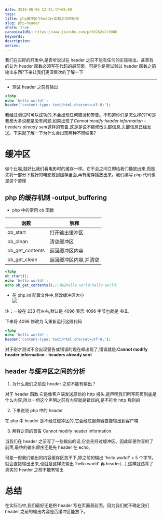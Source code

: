 ```yaml
---  
date: 2016-06-05 12:42:47+08:00  
tags:   
title: php缓冲区与header函数之间的秘密  
slug: php-header  
share: true  
canonicalURL: https://www.jianshu.com/p/09262e2c9088  
keywords:   
description:   
series:   
---  
```

  
我们在实际的开发中,是否听说过在 header 之前不能有任何的实际输出。甚至有的认为 header 函数必须写在代码的最前面。可是你是否试验过 header 函数之前输出东西?下来让我们更深层次的了解一下  
***  
* 测试 header 之前有输出  
```php  
<?php  
echo 'hello world!';  
header('content-type: text/html;charset=utf-8;');  
```  
我经过测试时可以成功的,不会出现任何错误和警告。不知道你们是怎么样的?可是我想大多说都是没有问题,如果出现了*Cannot modify header information - headers already sent*这样的警告,这是是说不能修改头部信息,头部信息已经发送。下来就了解一下为什么会出现两种不同结果?  
  
# 缓冲区  
  
做个比喻,就好比我们看电影时的缓存一样。它不会之间立即给我们播放出来,而是先将一部分下载好的电影放到缓存里面,再有缓存播放出来。我们编写 php 代码也是这个道理  
  
## php 的缓存机制 -output_buffering  
  
* php 中的常用 ob 函数  
  
|函数|解释|  
|-----|------|  
|ob_start|打开输出缓冲区|  
|ob_clean|清空缓冲区|  
|ob_get_contents|返回缓冲区内容|  
|ob_get_clean|返回缓冲区内容,并清空|  
  
```php  
<?php  
ob_start();  
echo 'hello world!';  
echo ob_get_contents();//输出hello world!hello world!  
```  
  
* 在 php.ini 配置文件中,修改缓冲区大小  
![](http://upload-images.jianshu.io/upload_images/2031034-3ffe7941ffa5d06f.png?imageMogr2/auto-orient/strip%7CimageView2/2/w/1240)  
  
注：一般在 233 行左右,默认是 4096 表示 4096 字节也就是 4kB。  
  
下来将 4096 修改为 5,重新运行这段代码  
```php  
<?php  
echo 'hello world!';  
header('content-type: text/html;charset=utf-8;');  
```  
对于刚才测试不会出现警告或错误的现在却出现了,错误就是:**Cannot modify header information - headers already sent**  
  
## header 与缓冲区之间的分析  
  
1. 为什么我们之前说 header 之前不能有输出？  
  
对于 header 函数,它是像客户端发送原始的 http 报头,是声明我们所写网页到底是什么内容,所以一但这个声明之前有内容就是错误的,是不符合 http 规则的  
  
2. 下来说说 php 中的 header  
  
在 php 中 header 是不经过缓冲区的,它会经过服务器直接输出到客户端  
  
3. 解释之前的警告 Cannot modify header information  
  
当我们在 header 之前写了一些输出的话,它会先经过缓冲区。因此即便你写的了前面,最终的输出顺序还是先 header 在 echo。  
  
可是一但我们输出的内容缓存区放不下,即之前的输出 'hello world!' > 5 个字节。就会直接输出出来,也就是这样先输出 'hello world' 再 header(...),这样就违背了真实的 header 之前不能有输出  
  
# 总结  
在实际当中,我们最好还是把 header 写在页面最前面。因为我们就不确定我们 header 之前的输出内容是否缓冲区能放下。